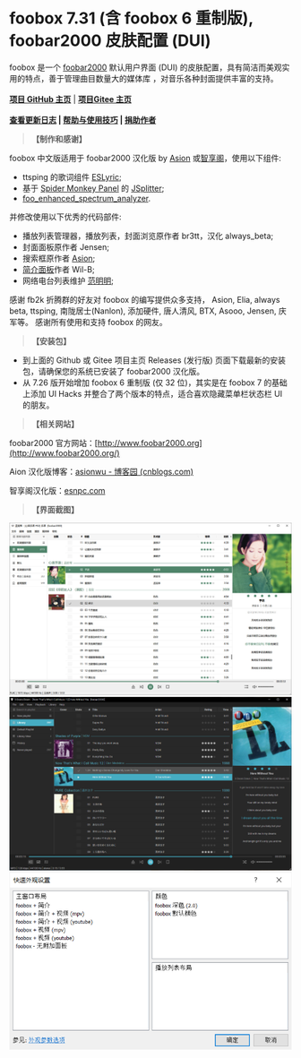 # foobox 7.31 (含 foobox 6 重制版), foobar2000 皮肤配置 (DUI)

foobox 是一个 [foobar2000](http://www.foobar2000.org/) 默认用户界面 (DUI) 的皮肤配置，具有简洁而美观实用的特点，善于管理曲目数量大的媒体库 ，对音乐各种封面提供丰富的支持。
\
\
**[项目 GitHub 主页](https://github.com/dream7180/foobox-cn)** |  **[项目Gitee 主页](https://gitee.com/dream7180/foobox-cn)**
\
\
**<a href="/2023/foobox-changelog/" target="_blank">查看更新日志</a>  |  <a href="/2023/foobox-tips/" target="_blank">帮助与使用技巧</a>  |  <a href="/about/" target="_blank">捐助作者</a>**

> **【制作和感谢】**

foobox 中文版适用于 foobar2000 汉化版 by [Asion](https://www.cnblogs.com/asionwu) 或[智享阁](https://www.esnpc.com/)，使用以下组件:  
* ttsping 的歌词组件 [ESLyric](https://github.com/ESLyric/release);  
* 基于 [Spider Monkey Panel](https://github.com/TheQwertiest/foo_spider_monkey_panel) 的 [JSplitter](https://foobar2000.ru/forum/viewtopic.php?t=6378);  
* [foo_enhanced_spectrum_analyzer](https://hydrogenaud.io/index.php/topic,116014.0.html).  

并修改使用以下优秀的代码部件:  
* 播放列表管理器，播放列表，封面浏览原作者 br3tt，汉化 always_beta;  
* 封面面板原作者 Jensen;  
* 搜索框原作者 [Asion](https://www.cnblogs.com/asionwu);  
* [简介面板](https://github.com/Wil-B/Biography)作者 Wil-B;
* 网络电台列表维护 [范明明](https://github.com/fanmingming);  

感谢 fb2k 折腾群的好友对 foobox 的编写提供众多支持， Asion, Elia, always beta, ttsping, 南陇居士(Nanlon), 添加硬件, 唐人清风, BTX, Asooo, Jensen, 庆军等。
感谢所有使用和支持 foobox 的网友。 

> **【安装包】**

* 到上面的 Github 或 Gitee 项目主页 Releases (发行版) 页面下载最新的安装包，请确保您的系统已安装了 foobar2000 汉化版。  
* 从 7.26 版开始增加 foobox 6 重制版 (仅 32 位)，其实是在 foobox 7 的基础上添加 UI Hacks 并整合了两个版本的特点，适合喜欢隐藏菜单栏状态栏 UI 的朋友。
<!--* 感谢[南陇居士](https://www.nljs.site/)制作的整合安装包: [https://www.nljs.site/foobar2000.html](https://www.nljs.site/foobar2000.html)

> **【手动安装】**

{{< admonition warning "注意" >}}
由于所依赖的组件 JSplitter 目前只有 32 位，故暂不支持 foobar2000 x64 版本。
{{< /admonition >}}

1. 下载和安装 foobar2000 汉化版：

* [智享阁Yeyo 汉化版 2.x](https://www.esnpc.com/foobar2000-20-simplified-chinese-version/)，下载 32 位的，或
* [Asion 汉化版 1.6.16 版](https://www.cnblogs.com/asionwu)，注意不要使用 Plus 版，它只集成至 foobox 7.8

2. 下载最新的 Release 包，解压后：

* 复制 themes 文件夹到已有的 foobar2000 中文汉化版目录下;
* 复制 profile 里的文件夹到 foobar2000 用户配置目录下.
* 简介面板 (作者 Wil-B) 需要 [fontawesome-webfont.ttf](https://ghproxy.com/https://github.com/beakerbrowser/beakerbrowser.com/raw/master/fonts/fontawesome-webfont.ttf) 字体，请复制到 C:\Windows\Fonts 目录下. 简介面板的完整功能需要连接外网，请自行解决.

{{< admonition warning "便携版" >}}
便携版，profile 位于 foobar2000 根目录下。目录结构如下:
{{< /admonition >}}
![alt](portable.png)

{{< admonition warning "非便携版" >}}
非便携版，即各用户使用独立配置文件，用户配置文件夹位于：\
**C:\Users\用户名\AppData\Roaming\foobar2000**  (1.x版)\
**C:\Users\用户名\AppData\Roaming\foobar2000-v2**  (2.x版)\
目录结构如下 (2.x版为例):
{{< /admonition >}}
![alt](nonportable.png#pic_left)

> **【额外的视频面板整合】**

从 foobox 7.16 版开始支持整合 foo-youtube 以及 foo-mpv 视频面板到主界面。标准的 release 包没有视频面板组件和主题文件，如需要该功能可下载视频面板整合包([github](https://github.com/dream7180/foobox-cn/releases/tag/video) | [gitee](https://gitee.com/dream7180/foobox-cn/releases/tag/video))，解压后按上面类似的方法安装。完成后可以在 “主菜单--视图--布局--快速设置”里切换各种 foobox 布局组合。
-->

> **【相关网站】**

foobar2000 官方网站：[http://www.foobar2000.org](http://www.foobar2000.org/)

Aion 汉化版博客：[asionwu - 博客园 (cnblogs.com)](https://www.cnblogs.com/asionwu)

智享阁汉化版：[esnpc.com](https://www.esnpc.com/)

> **【界面截图】**  

![foobox7](foobox7.jpg "foobox7")
![foobox7 暗色风格](foobox7dark.jpg "foobox7 暗色风格")
![布局选择](dui.png#pic_left)
